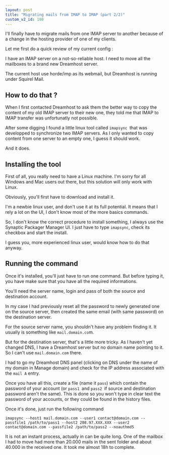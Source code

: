 ```yaml
---
layout: post
title: "Migrating mails from IMAP to IMAP (part 2/2)"
custom_v2_id: 180
---
```


I'll finally have to migrate mails from one IMAP server to another because of
a change in the hosting provider of one of my clients.

Let me first do a quick review of my current config :

I have an IMAP server on a not-so-reliable host. I need to move all the
mailboxes to a brand new Dreamhost server.

The current host use horde/imp as its webmail, but Dreamhost is running under
Squirel Mail.

## How to do that ?

When I first contacted Dreamhost to ask them the better way to copy the
content of my old IMAP server to their new one, they told me that IMAP to IMAP
transfer was unfortunatly not possible.

After some digging I found a little linux tool called `imapsync `that was
developped to synchronize two IMAP servers. As I only wanted to copy content
from one server to an empty one, I guess it should work.

And it does.

## Installing the tool

First of all, you really need to have a Linux machine. I'm sorry for all
Windows and Mac users out there, but this solution will only work with Linux.

Obviously, you'll first have to download and install it.

I'm a newbie linux user, and don't use it at its full potential. It means that
I rely a lot on the UI, I don't know most of the more basics commands.

So, I don't know the correct procedure to install something, I always use the
Synaptic Packager Manager UI. I just have to type `imapsync`, check its
checkbox and start the install.

I guess you, more experienced linux user, would know how to do that anyway.

## Running the command

Once it's installed, you'll just have to run one command. But before typing
it, you have make sure that you have all the required informations.

You'll need the server name, login and pass of both the source and destination
account.

In my case I had previously reset all the password to newly generated one on
the source server, then created the same email (with same password) on the
destination server.

For the source server name, you shouldn't have any problem finding it. It
usually is something like `mail.domain.co`m.

But for the destination server, that's a little more tricky. As I haven't yet
changed DNS, I have a Dreamhost server but no domain name pointing to it. So I
can't use `mail.domain.com` there.

I had to go my Dreamhost DNS panel (clicking on DNS under the name of my
domain in Manage domain) and check for the IP address associated with the
`mail A` entry.

Once you have all this, create a file (name it `pass`) which contain the
password of your account (or `pass1 `and `pass2 `if source and destination
password aren't the same). This is done so you won't type in clear text the
password of your accounts, or they could be found in the history files.

Once it's done, just run the following command

    
    imapsync --host1 mail.domain.com --user1 contact@domain.com --passfile1 /path/to/pass1 --host2 208.97.XXX.XXX --user2 contact@domain.com --passfile2 /path/to/pass2 --noauthmd5  
    

It is not an instant process, actually in can be quite long. One of the
mailbox I had to move had more than 20.000 mails in the sent folder and about
40.000 in the received one. It took me almost 18h to complete.

